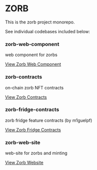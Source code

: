# ZORB

This is the zorb project monorepo.

See individual codebases included below:

### zorb-web-component

web component for zorbs

[View Zorb Web Component](packages/zorb-web-component)

### zorb-contracts

on-chain zorb NFT contracts 

[View Zorb Contracts](packages/zorb-contracts)

### zorb-fridge-contracts

zorb fridge feature contracts (by m1guelpf)

[View Zorb Fridge Contracts](packages/zorb-fridge-contracts)

### zorb-web-site

web-site for zorbs and minting

[View Zorb Website](packages/zorb-web-site)

